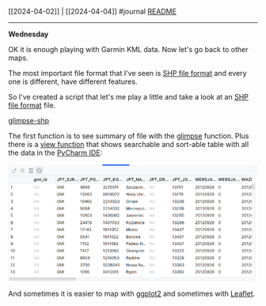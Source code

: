 [[2024-04-02]] | [[2024-04-04]]
#journal [README](../../README.md)

---
**Wednesday**

OK it is enough playing with Garmin KML data. Now let's go back to other maps.

The most important file format that I've seen is [SHP file format](../SHP%20file%20format.md) and every one is different, have different features.

So I've created a script that let's me play a little and take a look at an [SHP file format](../SHP%20file%20format.md) file.

[glimpse-shp](../../src/playground/glimpse-shp.R)

The first function is to see summary of file with the [glimpse](../glimpse.md) function. Plus there is a [view function](../view%20function.md) that shows searchable and sort-able table with all the data in the [PyCharm IDE](../PyCharm%20IDE.md):

![](../_attachments/Pasted%20image%2020240403221913.png)


And sometimes it is easier to map with [ggplot2](../ggplot2.md) and sometimes with [Leaflet](../Leaflet.md).
